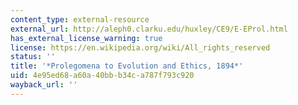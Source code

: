 ```yaml
---
content_type: external-resource
external_url: http://aleph0.clarku.edu/huxley/CE9/E-EProl.html
has_external_license_warning: true
license: https://en.wikipedia.org/wiki/All_rights_reserved
status: ''
title: '*Prolegomena to Evolution and Ethics, 1894*'
uid: 4e95ed68-a60a-40bb-b34c-a787f793c920
wayback_url: ''
---
```

